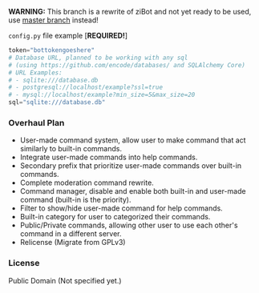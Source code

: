**WARNING:** This branch is a rewrite of ziBot and not yet ready to be used, use [master branch](https://github.com/ZiRO-Bot/ziBot/tree/master) instead!

`config.py` file example [**REQUIRED!**]

```py
token="bottokengoeshere"
# Database URL, planned to be working with any sql
# (using https://github.com/encode/databases/ and SQLAlchemy Core)
# URL Examples:
# - sqlite:///database.db
# - postgresql://localhost/example?ssl=true
# - mysql://localhost/example?min_size=5&max_size=20
sql="sqlite:///database.db"
```

### Overhaul Plan

- User-made command system, allow user to make command that act similarly to built-in commands.
- Integrate user-made commands into help commands.
- Secondary prefix that prioritize user-made commands over built-in commands.
- Complete moderation command rewrite.
- Command manager, disable and enable both built-in and user-made command (built-in is the priority).
- Filter to show/hide user-made command for help commands.
- Built-in category for user to categorized their commands.
- Public/Private commands, allowing other user to use each other's command in a different server.
- Relicense (Migrate from GPLv3)

### License

Public Domain (Not specified yet.)
